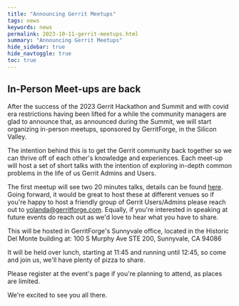 ```yaml
---
title: "Announcing Gerrit Meetups"
tags: news
keywords: news
permalink: 2023-10-11-gerrit-meetups.html
summary: "Announcing Gerrit Meetups"
hide_sidebar: true
hide_navtoggle: true
toc: true
---
```


## In-Person Meet-ups are back

After the success of the 2023 Gerrit Hackathon and Summit and with covid era
restrictions having been lifted for a while the community managers are glad to
announce that, as announced during the Summit, we will start organizing
in-person meetups, sponsored by GerritForge, in the Silicon Valley.

The intention behind this is to get the Gerrit community back together so we
can thrive off of each other's knowledge and experiences.
Each meet-up will host a set of short talks with the intention of exploring
in-depth common problems in the life of us Gerrit Admins and Users.

The first meetup will see two 20 minutes talks, details can be found [here](https://www.meetup.com/it-IT/gerritmeets/events/296847753/).
Going forward, it would be great to host these at different venues so if you're happy
to host a friendly group of Gerrit Users/Admins please reach out to yolanda@gerritforge.com.
Equally, if you're interested in speaking at future events do reach out as we'd love to
hear what you have to share.


This will be hosted in GerritForge's Sunnyvale office, located in the 
Historic Del Monte building at: 
100 S Murphy Ave STE 200, 
Sunnyvale, 
CA 94086

It will be held over lunch, starting at 11:45 and running until 12:45, so come
and join us, we'll have plenty of pizza to share.

Please register at the event's page if you're planning to attend, as places
are limited.

We're excited to see you all there.